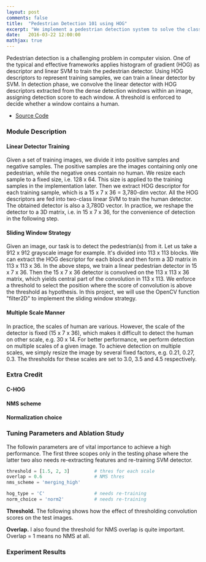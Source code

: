 ```yaml
---
layout: post
comments: false
title:  "Pedestrian Detection 101 using HOG"
excerpt: "We implement a pedestrian detection system to solve the classical problem in computer vision. Out of date features (HOG) are used as the representation features and fed into the SVM training to obtain a detector."
date:   2016-03-22 12:00:00
mathjax: true
---
```


Pedestrian detection is a challenging problem in computer vision. One of the typical and effective frameworks applies histogram of gradient (HOG) as descriptor and linear SVM to train the pedestrian detector. Using HOG descriptors to represent training samples, we can train a linear detector by SVM. In detection phase, we convolve the linear detector with HOG descriptors extracted from the dense detection windows within an image, assigning detection score to each window. A threshold is enforced to decide whether a window contains a human.

* [Source Code]()

### Module Description

#### Linear Detector Training
Given a set of training images, we divide it into positive samples and negative samples. The positive samples are the images containing only one pedestrian, while the negative ones contain no human. We resize each sample to a fixed size, i.e. 128 x 64. This size is applied to the training samples in the implementation later. Then we extract HOG descriptor for each training sample, which is a 15 x 7 x 36 = 3,780-dim vector. All the HOG descriptors are fed into two-class linear SVM to train the human detector. The obtained detector is also a 3,780D vector. In practice, we reshape the detector to a 3D matrix, i.e. in 15 x 7 x 36, for the convenience of detection in the following step.

#### Sliding Window Strategy 
Given an image, our task is to detect the pedestrian(s) from it. Let us take a 912 x 912 grayscale image for example. 
It's divided into 113 x 113 blocks.
We can extract the HOG descriptor for each block and then form a 3D matrix in 113 x 113 x 36. 
In the above steps, we train a linear pedestrian detector in 15 x 7 x 36. Then the 15 x 7 x 36 detector is convolved on the 113 x 113 x 36 matrix, which yields central part of the convolution in 113 x 113. We enforce a threshold to select the position where the score of convolution is above the threshold as hypothesis. 
In this project, we will use the OpenCV function "filter2D" to implement the sliding window strategy.

#### Multiple Scale Manner 
In practice, the scales of human are various. However, the scale of the detector is fixed (15 x 7 x 36), which makes it difficult to detect the human on other scale, e.g. 30 x 14. For better performance, we perform detection on multiple scales of a given image. To achieve detection on multiple scales, we simply resize the image by several fixed factors, e.g. 0.21, 0.27, 0.3. The thresholds for these scales are set to 3.0, 3.5 and 4.5 respectively.


### Extra Credit

#### C-HOG


#### NMS scheme

#### Normalization choice

### Tuning Parameters and Ablation Study

The followin parameters are of vital importance to achieve a high performance. The first three scopes only in the testing phase where the latter two also needs re-extracting features and re-training SVM detector.

```python
threshold = [1.5, 2, 3]			# thres for each scale
overlap = 0.6 					# NMS thres
nms_scheme = 'merging_high'

hog_type = 'C'					# needs re-training
norm_choice = 'norm2'			# needs re-training
```

**Threshold.** The following shows how the effect of thresholding convolution scores on the test images.

**Overlap.** I also found the threshold for NMS overlap is quite important. 
Overlap = 1 means no NMS at all.

### Experiment Results

